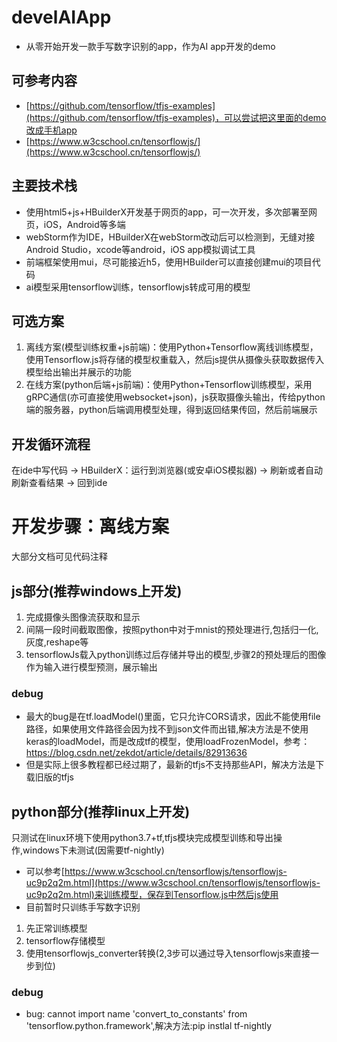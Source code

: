 # develAIApp
- 从零开始开发一款手写数字识别的app，作为AI app开发的demo

## 可参考内容
- [https://github.com/tensorflow/tfjs-examples](https://github.com/tensorflow/tfjs-examples)，可以尝试把这里面的demo改成手机app
- [https://www.w3cschool.cn/tensorflowjs/](https://www.w3cschool.cn/tensorflowjs/)
## 主要技术栈
- 使用html5+js+HBuilderX开发基于网页的app，可一次开发，多次部署至网页，iOS，Android等多端
- webStorm作为IDE，HBuilderX在webStorm改动后可以检测到，无缝对接Android Studio，xcode等android，iOS app模拟调试工具
- 前端框架使用mui，尽可能接近h5，使用HBuilder可以直接创建mui的项目代码
- ai模型采用tensorflow训练，tensorflowjs转成可用的模型
## 可选方案
1. 离线方案(模型训练权重+js前端)：使用Python+Tensorflow离线训练模型，使用Tensorflow.js将存储的模型权重载入，然后js提供从摄像头获取数据传入模型给出输出并展示的功能
2. 在线方案(python后端+js前端)：使用Python+Tensorflow训练模型，采用gRPC通信(亦可直接使用websocket+json)，js获取摄像头输出，传给python端的服务器，python后端调用模型处理，得到返回结果传回，然后前端展示

## 开发循环流程
在ide中写代码 -> HBuilderX：运行到浏览器(或安卓iOS模拟器) -> 刷新或者自动刷新查看结果 -> 回到ide
 
# 开发步骤：离线方案
大部分文档可见代码注释
## js部分(推荐windows上开发)
1. 完成摄像头图像流获取和显示
2. 间隔一段时间截取图像，按照python中对于mnist的预处理进行,包括归一化,灰度,reshape等
3. tensorflowJs载入python训练过后存储并导出的模型,步骤2的预处理后的图像作为输入进行模型预测，展示输出
### debug
- 最大的bug是在tf.loadModel()里面，它只允许CORS请求，因此不能使用file路径，如果使用文件路径会因为找不到json文件而出错,解决方法是不使用keras的loadModel，而是改成tf的模型，使用loadFrozenModel，参考：https://blog.csdn.net/zekdot/article/details/82913636
- 但是实际上很多教程都已经过期了，最新的tfjs不支持那些API，解决方法是下载旧版的tfjs

## python部分(推荐linux上开发)
只测试在linux环境下使用python3.7+tf,tfjs模块完成模型训练和导出操作,windows下未测试(因需要tf-nightly)  
- 可以参考[https://www.w3cschool.cn/tensorflowjs/tensorflowjs-uc9p2q2m.html](https://www.w3cschool.cn/tensorflowjs/tensorflowjs-uc9p2q2m.html)来训练模型，保存到Tensorflow.js中然后js使用
- 目前暂时只训练手写数字识别
1. 先正常训练模型
2. tensorflow存储模型
3. 使用tensorflowjs_converter转换(2,3步可以通过导入tensorflowjs来直接一步到位)
### debug
- bug: cannot import name 'convert_to_constants' from 'tensorflow.python.framework',解决方法:pip instlal tf-nightly
 